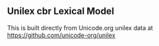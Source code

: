 Unilex cbr Lexical Model
----------------------

This is built directly from Unicode.org unilex data at
https://github.com/unicode-org/unilex
